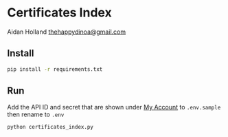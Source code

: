 # Certificates Index

Aidan Holland <thehappydinoa@gmail.com>

## Install

```bash
pip install -r requirements.txt
```

## Run

Add the API ID and secret that are shown under [My Account](https://censys.io/account) to `.env.sample` then rename to `.env`

```bash
python certificates_index.py
```

